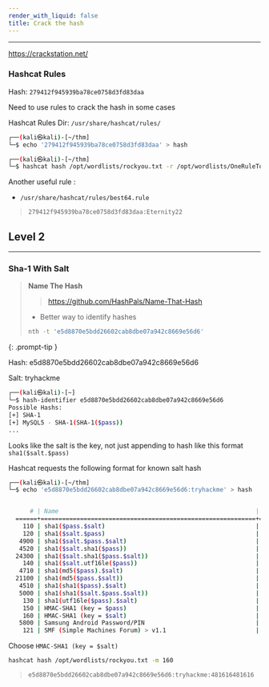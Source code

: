 ```yaml
---
render_with_liquid: false
title: Crack the hash
---
```



---

https://crackstation.net/


### Hashcat Rules

Hash: `279412f945939ba78ce0758d3fd83daa`

Need to use rules to crack the hash in some cases

Hashcat Rules Dir: `/usr/share/hashcat/rules/`

```bash
┌──(kali㉿kali)-[~/thm]
└─$ echo '279412f945939ba78ce0758d3fd83daa' > hash

┌──(kali㉿kali)-[~/thm]
└─$ hashcat hash /opt/wordlists/rockyou.txt -r /opt/wordlists/OneRuleToRuleThemAll.rule -m 900
```

Another useful rule : 

- `/usr/share/hashcat/rules/best64.rule`

> `279412f945939ba78ce0758d3fd83daa:Eternity22`


## Level 2
---


### Sha-1 With Salt

> **Name The Hash**
> > https://github.com/HashPals/Name-That-Hash
> - Better way to identify hashes
> ```bash
> nth -t 'e5d8870e5bdd26602cab8dbe07a942c8669e56d6'
> ```
{: .prompt-tip }

Hash: e5d8870e5bdd26602cab8dbe07a942c8669e56d6

Salt: tryhackme

```bash
┌──(kali㉿kali)-[~]
└─$ hash-identifier e5d8870e5bdd26602cab8dbe07a942c8669e56d6
Possible Hashs:
[+] SHA-1
[+] MySQL5 - SHA-1(SHA-1($pass))
...
```

Looks like the salt is the key, not just appending to hash like this format `sha1($salt.$pass)`

Hashcat requests the following format for known salt hash

```bash
┌──(kali㉿kali)-[~/thm]
└─$ echo 'e5d8870e5bdd26602cab8dbe07a942c8669e56d6:tryhackme' > hash
```

```bash

      # | Name                                                       | Category
  ======+============================================================+======================================
    110 | sha1($pass.$salt)                                          | Raw Hash salted and/or iterated
    120 | sha1($salt.$pass)                                          | Raw Hash salted and/or iterated
   4900 | sha1($salt.$pass.$salt)                                    | Raw Hash salted and/or iterated
   4520 | sha1($salt.sha1($pass))                                    | Raw Hash salted and/or iterated
  24300 | sha1($salt.sha1($pass.$salt))                              | Raw Hash salted and/or iterated
    140 | sha1($salt.utf16le($pass))                                 | Raw Hash salted and/or iterated
   4710 | sha1(md5($pass).$salt)                                     | Raw Hash salted and/or iterated
  21100 | sha1(md5($pass.$salt))                                     | Raw Hash salted and/or iterated
   4510 | sha1(sha1($pass).$salt)                                    | Raw Hash salted and/or iterated
   5000 | sha1(sha1($salt.$pass.$salt))                              | Raw Hash salted and/or iterated
    130 | sha1(utf16le($pass).$salt)                                 | Raw Hash salted and/or iterated
    150 | HMAC-SHA1 (key = $pass)                                    | Raw Hash authenticated
    160 | HMAC-SHA1 (key = $salt)                                    | Raw Hash authenticated
   5800 | Samsung Android Password/PIN                               | Operating System
    121 | SMF (Simple Machines Forum) > v1.1                         | Forums, CMS, E-Commerce
```

Choose `HMAC-SHA1 (key = $salt)`

```bash
hashcat hash /opt/wordlists/rockyou.txt -m 160
```

> `e5d8870e5bdd26602cab8dbe07a942c8669e56d6:tryhackme:481616481616`